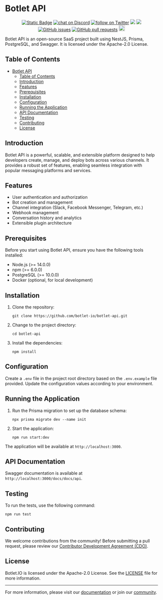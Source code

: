 # Botlet API

<p align="center">
    <a href="https://botlet.io" target="_blank">
        <img alt="Static Badge" src="https://img.shields.io/badge/IO-IO?logo=IO&logoColor=%20%23f5f5f5&label=Botlet&labelColor=%20%23155EEF&color=%23EAECF0"></a>
    <a href="https://discord.gg/V9HKBukSRp" target="_blank">
        <img src="https://img.shields.io/discord/1215998670265127102?logo=discord"
            alt="chat on Discord"></a>
    <a href="https://twitter.com/intent/follow?screen_name=BotletIO" target="_blank">
        <img src="https://img.shields.io/twitter/follow/BotletIO?style=social&logo=X"
            alt="follow on Twitter"></a>
    <!-- <a href="https://hub.docker.com/u/langgenius" target="_blank">
        <img alt="Docker Pulls" src="https://img.shields.io/docker/pulls/langgenius/dify-web"></a> -->
<a href="https://app.snyk.io/test/github/Botlet-IO/botlet-api" alt="FOSSA Status"><img src="https://snyk.io/test/github/Botlet-IO/botlet-api/badge.svg"/></a>
<a href="https://app.fossa.com/projects/git%2Bgithub.com%2FBotlet-IO%2Fbotlet-api?ref=badge_shield&issueType=license" alt="FOSSA Status"><img src="https://app.fossa.com/api/projects/git%2Bgithub.com%2FBotlet-IO%2Fbotlet-api.svg?type=shield&issueType=license"/></a>
<a href="https://github.com/Botlet-IO/botlet-api/issues">
<img src="https://img.shields.io/github/issues/Botlet-IO/botlet-api.svg" alt="GitHub issues" /></a>
<a href="https://github.com/Botlet-IO/botlet-api/pulls">
<img src="https://img.shields.io/github/issues-pr/Botlet-IO/botlet-api.svg" alt="GitHub pull requests" /></a>
<img src="https://img.shields.io/badge/PRs-welcome-brightgreen.svg?style=flat-square" height="20px">
</p>

Botlet API is an open-source SaaS project built using NestJS, Prisma, PostgreSQL, and Swagger. It is licensed under the Apache-2.0 License.

## Table of Contents

- [Botlet API](#botlet-api)
  - [Table of Contents](#table-of-contents)
  - [Introduction](#introduction)
  - [Features](#features)
  - [Prerequisites](#prerequisites)
  - [Installation](#installation)
  - [Configuration](#configuration)
  - [Running the Application](#running-the-application)
  - [API Documentation](#api-documentation)
  - [Testing](#testing)
  - [Contributing](#contributing)
  - [License](#license)

## Introduction

Botlet API is a powerful, scalable, and extensible platform designed to help developers create, manage, and deploy bots across various channels. It provides a robust set of features, enabling seamless integration with popular messaging platforms and services.

## Features

- User authentication and authorization
- Bot creation and management
- Channel integration (Slack, Facebook Messenger, Telegram, etc.)
- Webhook management
- Conversation history and analytics
- Extensible plugin architecture

## Prerequisites

Before you start using Botlet API, ensure you have the following tools installed:

- Node.js (>= 14.0.0)
- npm (>= 6.0.0)
- PostgreSQL (>= 10.0.0)
- Docker (optional, for local development)

## Installation

1. Clone the repository:

   ```
   git clone https://github.com/botlet-io/botlet-api.git
   ```

2. Change to the project directory:

   ```
   cd botlet-api
   ```

3. Install the dependencies:

   ```
   npm install
   ```

## Configuration

Create a `.env` file in the project root directory based on the `.env.example` file provided. Update the configuration values according to your environment.

## Running the Application

1. Run the Prisma migration to set up the database schema:

   ```
   npx prisma migrate dev --name init
   ```

2. Start the application:

   ```
   npm run start:dev
   ```

The application will be available at `http://localhost:3000`.

## API Documentation

Swagger documentation is available at `http://localhost:3000/docs/docs/api`.

## Testing

To run the tests, use the following command:

```
npm run test
```

## Contributing

We welcome contributions from the community! Before submitting a pull request, please review our [Contributor Development Agreement (CDO)](CONTRIBUTING.md).

## License

Botlet.IO is licensed under the Apache-2.0 License. See the [LICENSE](LICENSE) file for more information.

---

For more information, please visit our [documentation](https://docs.botlet.io/) or join our [community](https://botlet.io/discord).
